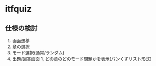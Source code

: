 # itfquiz

## 仕様の検討
1. 画面遷移
  1. 章の選択
  2. モード選択(通常/ランダム)
  3. 出題/回答画面
    1. どの章のどのモード問題かを表示(パンくずリスト形式)